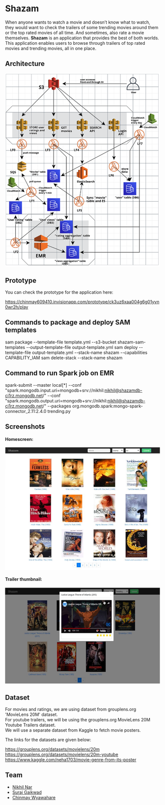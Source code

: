 # Shazam

When anyone wants to watch a movie and doesn’t know what to watch, they would want to check the trailers of some trending movies around them or the top rated movies of all time. And sometimes, also rate a movie themselves. **Shazam** is an application that provides the best of both worlds. This application enables users to browse through trailers of top rated movies and trending movies, all in one place.


## Architecture

![CC-architecture](https://github.com/NikhilNar/Shazam/blob/master/images/shazam-architecture.png)

## Prototype

You can check the prototype for the application here:

https://chinmay609410.invisionapp.com/prototype/ck3uz6xaa004g6g01yvn0wr2h/play


## Commands to package and deploy SAM templates

sam package --template-file template.yml --s3-bucket shazam-sam-templates --output-template-file output-template.yml 
sam deploy --template-file output-template.yml --stack-name shazam --capabilities CAPABILITY_IAM 
sam delete-stack --stack-name shazam

## Command to run Spark job on EMR

spark-submit --master local[*] --conf "spark.mongodb.input.uri=mongodb+srv://nikhil:nikhil@shazamdb-ci1rz.mongodb.net/" --conf "spark.mongodb.output.uri=mongodb+srv://nikhil:nikhil@shazamdb-ci1rz.mongodb.net/" --packages org.mongodb.spark:mongo-spark-connector_2.11:2.4.0 trending.py 

## Screenshots

#### **Homescreen:**

![Homescreen](https://github.com/NikhilNar/Shazam/blob/master/images/2.png)

#### **Trailer thumbnail:**

![Trailer-thumbnail](https://github.com/NikhilNar/Shazam/blob/master/images/1.png)


## Dataset

For movies and ratings, we are using dataset from grouplens.org 'MovieLens 20M' dataset.<br> 
For youtube trailers, we will be using the grouplens.org MovieLens 20M Youtube Trailers dataset.<br> 
We will use a separate dataset from Kaggle to fetch movie posters.<br> 

The links for the datasets are given below:

https://grouplens.org/datasets/movielens/20m<br>
https://grouplens.org/datasets/movielens/20m-youtube<br>
https://www.kaggle.com/neha1703/movie-genre-from-its-poster

## Team

* [Nikhil Nar](https://github.com/NikhilNar)
* [Suraj Gaikwad](https://github.com/surajgovardhangaikwad)
* [Chinmay Wyawahare](https://github.com/gandalf1819)
